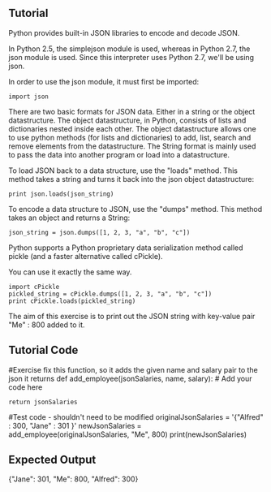 Tutorial
--------

Python provides built-in JSON libraries to encode and decode JSON.

In Python 2.5, the simplejson module is used, whereas in Python 2.7, the json module is used. Since this interpreter uses Python 2.7, we'll be using json.

In order to use the json module, it must first be imported:

    import json

There are two basic formats for JSON data.  Either in a string or the object datastructure.  The object datastructure, in Python, consists of lists and dictionaries nested inside each other.  The object datastructure allows one to use python methods (for lists and dictionaries) to add, list, search and remove elements from the datastructure.  The String format is mainly used to pass the data into another program or load into a datastructure.

To load JSON back to a data structure, use the "loads" method.  This method takes a string and turns it back into the json object datastructure:

    print json.loads(json_string)

To encode a data structure to JSON, use the "dumps" method.  This method takes an object and returns a String:

    json_string = json.dumps([1, 2, 3, "a", "b", "c"])


Python supports a Python proprietary data serialization method called pickle (and a faster alternative called cPickle).

You can use it exactly the same way.

    import cPickle
    pickled_string = cPickle.dumps([1, 2, 3, "a", "b", "c"])
    print cPickle.loads(pickled_string)

The aim of this exercise is to print out the JSON string with key-value pair "Me" : 800 added to it.

Tutorial Code
-------------

#Exercise fix this function, so it adds the given name and salary pair to the json it returns
def add_employee(jsonSalaries, name, salary): 
    # Add your code here

    return jsonSalaries 

#Test code - shouldn't need to be modified
originalJsonSalaries = '{"Alfred" : 300, "Jane" : 301 }'
newJsonSalaries = add_employee(originalJsonSalaries, "Me", 800)
print(newJsonSalaries)

Expected Output
---------------
{"Jane": 301, "Me": 800, "Alfred": 300}